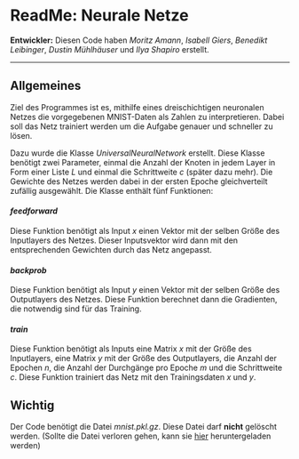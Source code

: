 # ReadMe: Neurale Netze #

**Entwickler:** Diesen Code haben *Moritz Amann*, *Isabell Giers*, *Benedikt Leibinger*, *Dustin Mühlhäuser* und *Ilya Shapiro* erstellt.

---------------

## Allgemeines ##
Ziel des Programmes ist es, mithilfe eines dreischichtigen neuronalen Netzes die vorgegebenen MNIST-Daten als Zahlen zu interpretieren. Dabei soll das Netz trainiert werden um die Aufgabe genauer und schneller zu lösen.

Dazu wurde die Klasse *UniversalNeuralNetwork* erstellt. Diese Klasse benötigt zwei Parameter, einmal die Anzahl der Knoten in jedem Layer in Form einer Liste *L* und einmal die Schrittweite *c* (später dazu mehr). Die Gewichte des Netzes werden dabei in der ersten Epoche gleichverteilt zufällig ausgewählt. Die Klasse enthält fünf Funktionen:

#### *feedforward* ####
Diese Funktion benötigt als Input *x* einen Vektor mit der selben Größe des Inputlayers des Netzes. Dieser Inputsvektor wird dann mit den entsprechenden Gewichten durch das Netz angepasst.

#### *backprob* ####
Diese Funktion benötigt als Input *y* einen Vektor mit der selben Größe des Outputlayers des Netzes. Diese Funktion berechnet dann die Gradienten, die notwendig sind für das Training.

#### *train* ####
Diese Funktion benötigt als Inputs eine Matrix *x* mit der Größe des Inputlayers, eine Matrix *y* mit der Größe des Outputlayers, die Anzahl der Epochen *n*, die Anzahl der Durchgänge pro Epoche *m* und die Schrittweite *c*. Diese Funktion trainiert das Netz mit den Trainingsdaten *x* und *y*.


## Wichtig ##
Der Code benötigt die Datei *mnist.pkl.gz*. Diese Datei darf **nicht** gelöscht werden. 
(Sollte die Datei verloren gehen, kann sie [hier](https://ilias3.uni-stuttgart.de/goto_Uni_Stuttgart_fold_1764278.html) heruntergeladen werden)


